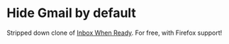 # Hide Gmail by default
Stripped down clone of [Inbox When Ready](https://inboxwhenready.org/). For free, with Firefox support!
